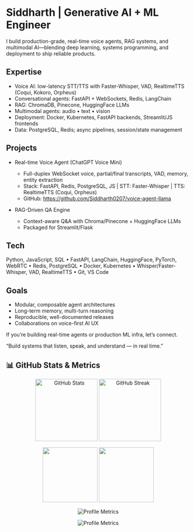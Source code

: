 # Siddharth | Generative AI + ML Engineer

I build production-grade, real-time voice agents, RAG systems, and multimodal AI—blending deep learning, systems programming, and deployment to ship reliable products.

## Expertise
- Voice AI: low-latency STT/TTS with Faster-Whisper, VAD, RealtimeTTS (Coqui, Kokoro, Orpheus)
- Conversational agents: FastAPI + WebSockets, Redis, LangChain
- RAG: ChromaDB, Pinecone, HuggingFace LLMs
- Multimodal agents: audio • text • vision
- Deployment: Docker, Kubernetes, FastAPI backends, Streamlit/JS frontends
- Data: PostgreSQL, Redis; async pipelines, session/state management

## Projects
- Real-time Voice Agent (ChatGPT Voice Mini)
  - Full-duplex WebSocket voice, partial/final transcripts, VAD, memory, entity extraction
  - Stack: FastAPI, Redis, PostgreSQL, JS | STT: Faster-Whisper | TTS: RealtimeTTS (Coqui, Orpheus)
  - GitHub: https://github.com/Siddharth0207/voice-agent-llama

- RAG-Driven QA Engine
  - Context-aware Q&A with Chroma/Pinecone + HuggingFace LLMs
  - Packaged for Streamlit/Flask

## Tech
Python, JavaScript, SQL • FastAPI, LangChain, HuggingFace, PyTorch, WebRTC • Redis, PostgreSQL • Docker, Kubernetes • Whisper/Faster-Whisper, VAD, RealtimeTTS • Git, VS Code

## Goals
- Modular, composable agent architectures
- Long-term memory, multi-turn reasoning
- Reproducible, well-documented releases
- Collaborations on voice-first AI UX

If you’re building real-time agents or production ML infra, let’s connect.

“Build systems that listen, speak, and understand — in real time.”


## 📊 GitHub Stats & Metrics

<p align="center">
  <img src="https://github-readme-stats.vercel.app/api?username=Siddharth0207&show_icons=true&theme=github_dark&count_private=true" alt="GitHub Stats" height="170" />
  <img src="https://github-readme-streak-stats.herokuapp.com/?user=Siddharth0207&theme=github-dark-blue" alt="GitHub Streak" height="170" />
</p>

<p align="center">
  <img src="https://github-profile-summary-cards.vercel.app/api/cards/repos-per-language?username=Siddharth0207&theme=github_dark" height="150" />
  <img src="https://github-profile-summary-cards.vercel.app/api/cards/most-commit-language?username=Siddharth0207&theme=github_dark" height="150" />
</p>


<!-- Optionally, show more detailed profile metrics -->
<p align="center">
  <img src="https://raw.githubusercontent.com/Siddharth0207/Siddharth0207/main/github-metrics.svg" alt="Profile Metrics" />
</p>
<!-- Optionally, show more detailed profile metrics -->
<p align="center">
  <img src="https://raw.githubusercontent.com/Siddharth0207/Siddharth0207/main/github-metrics.svg" alt="Profile Metrics" />
</p>

